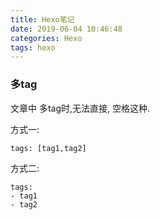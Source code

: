 ```yaml
---
title: Hexo笔记
date: 2019-06-04 10:46:48
categories: Hexo
tags: hexo
---
```


### 多tag

文章中 多tag时,无法直接, 空格这种.

方式一:

`tags: [tag1,tag2]`

方式二:
```
tags:
- tag1
- tag2 
```
